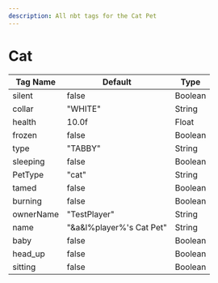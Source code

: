 ```yaml
---
description: All nbt tags for the Cat Pet
---
```



# Cat

| Tag Name     | Default                                                            | Type                                         |
| - | - | - |
| silent | false | Boolean |
| collar | "WHITE" | String |
| health | 10.0f | Float |
| frozen | false | Boolean |
| type | "TABBY" | String |
| sleeping | false | Boolean |
| PetType | "cat" | String |
| tamed | false | Boolean |
| burning | false | Boolean |
| ownerName | "TestPlayer" | String |
| name | "&a&l%player%'s Cat Pet" | String |
| baby | false | Boolean |
| head_up | false | Boolean |
| sitting | false | Boolean |
